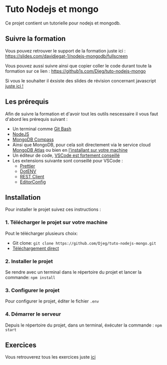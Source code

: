 # Tuto Nodejs et mongo

Ce projet contient un tutorielle pour nodejs et
mongodb.

## Suivre la formation

Vous pouvez retrouver le support de la formation
juste ici : https://slides.com/davidjegat-1/nodejs-mongodb/fullscreen

Vous pouvez aussi suivre ainsi que copier coller
le code durant toute la formation sur ce lien :
https://github1s.com/Djeg/tuto-nodejs-mongo

Si vous le souhaiter il éxsiste des slides de révision
concernant javascript [juste ici !](https://slides.com/davidjegat-1/javascript-jquery/fullscreen)

## Les prérequis

Afin de suivre la formation et d'avoir tout les outils
nescessaire il vous faut d'abord les prérequis suivant :

- Un terminal comme [Git Bash](https://gitforwindows.org/)
- [NodeJS](https://nodejs.org/en/download/)
- [MongoDB Compass](https://www.mongodb.com/fr-fr/products/compass)
- Ainsi que MongoDB, pour cela soit directement via
  le service cloud [MongoDB Atlas](https://www.mongodb.com/fr-fr/cloud/atlas) ou bien en [l'installant sur
  votre machine](https://www.mongodb.com/try/download/community)
- Un éditeur de code, [VSCode est fortement conseillé](https://code.visualstudio.com/)
- Les extensions suivante sont conseillé pour VSCode :
  - [Prettier](https://marketplace.visualstudio.com/items?itemName=esbenp.prettier-vscode)
  - [DotENV](https://marketplace.visualstudio.com/items?itemName=mikestead.dotenv)
  - [REST Client](https://marketplace.visualstudio.com/items?itemName=humao.rest-client)
  - [EditorConfig](https://marketplace.visualstudio.com/items?itemName=EditorConfig.EditorConfig)

## Installation

Pour installer le projet suivez ces instructions :

### 1. Télécharger le projet sur votre machine

Pout le télécharger plusieurs choix:

- Git clone: `git clone https://github.com/Djeg/tuto-nodejs-mongo.git`
- [Téléchargement direct](https://github.com/Djeg/tuto-nodejs-mongo/archive/refs/heads/main.zip)

### 2. Installer le projet

Se rendre avec un terminal dans le répertoire du projet
et lancer la commande: `npm install`

### 3. Configurer le projet

Pour configurer le projet, éditer le fichier `.env`

### 4. Démarrer le serveur

Depuis le répertoire du projet, dans un terminal, éxécuter
la commande : `npm start`

## Exercices

Vous retrouverez tous les exercices juste [ici](./doc/exos.md)
